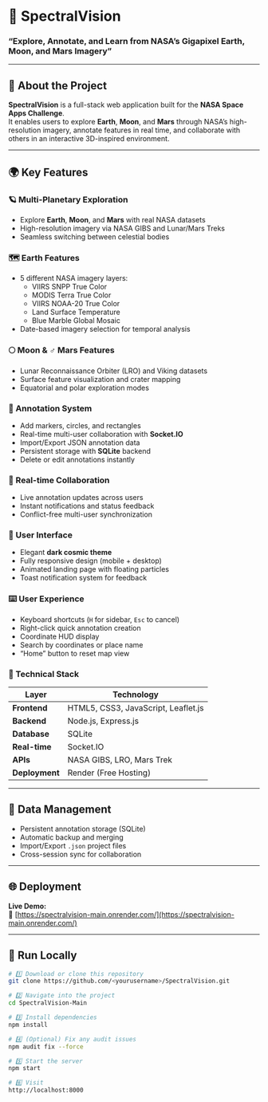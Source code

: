# 🌌 SpectralVision
### “Explore, Annotate, and Learn from NASA’s Gigapixel Earth, Moon, and Mars Imagery”

---

## 🚀 About the Project
**SpectralVision** is a full-stack web application built for the **NASA Space Apps Challenge**.  
It enables users to explore **Earth**, **Moon**, and **Mars** through NASA’s high-resolution imagery, annotate features in real time, and collaborate with others in an interactive 3D-inspired environment.

---

## 🌍 Key Features

### 🪐 Multi-Planetary Exploration
- Explore **Earth**, **Moon**, and **Mars** with real NASA datasets  
- High-resolution imagery via NASA GIBS and Lunar/Mars Treks  
- Seamless switching between celestial bodies

### 🗺️ Earth Features
- 5 different NASA imagery layers:
  - VIIRS SNPP True Color  
  - MODIS Terra True Color  
  - VIIRS NOAA-20 True Color  
  - Land Surface Temperature  
  - Blue Marble Global Mosaic  
- Date-based imagery selection for temporal analysis

### 🌕 Moon & ♂️ Mars Features
- Lunar Reconnaissance Orbiter (LRO) and Viking datasets  
- Surface feature visualization and crater mapping  
- Equatorial and polar exploration modes

### 📍 Annotation System
- Add markers, circles, and rectangles  
- Real-time multi-user collaboration with **Socket.IO**  
- Import/Export JSON annotation data  
- Persistent storage with **SQLite** backend  
- Delete or edit annotations instantly

### 💬 Real-time Collaboration
- Live annotation updates across users  
- Instant notifications and status feedback  
- Conflict-free multi-user synchronization  

### 🎨 User Interface
- Elegant **dark cosmic theme**  
- Fully responsive design (mobile + desktop)  
- Animated landing page with floating particles  
- Toast notification system for feedback  

### ⌨️ User Experience
- Keyboard shortcuts (`H` for sidebar, `Esc` to cancel)  
- Right-click quick annotation creation  
- Coordinate HUD display  
- Search by coordinates or place name  
- “Home” button to reset map view  

### 🔧 Technical Stack
| Layer | Technology |
|--------|-------------|
| **Frontend** | HTML5, CSS3, JavaScript, Leaflet.js |
| **Backend** | Node.js, Express.js |
| **Database** | SQLite |
| **Real-time** | Socket.IO |
| **APIs** | NASA GIBS, LRO, Mars Trek |
| **Deployment** | Render (Free Hosting) |

---

## 💾 Data Management
- Persistent annotation storage (SQLite)
- Automatic backup and merging  
- Import/Export `.json` project files  
- Cross-session sync for collaboration  

---

## 🌐 Deployment
**Live Demo:**  
🔗 [https://spectralvision-main.onrender.com/](https://spectralvision-main.onrender.com/)

---

## 🧭 Run Locally

```bash
# 1️⃣ Download or clone this repository
git clone https://github.com/<yourusername>/SpectralVision.git

# 2️⃣ Navigate into the project
cd SpectralVision-Main

# 3️⃣ Install dependencies
npm install

# 4️⃣ (Optional) Fix any audit issues
npm audit fix --force

# 5️⃣ Start the server
npm start

# 6️⃣ Visit
http://localhost:8000
